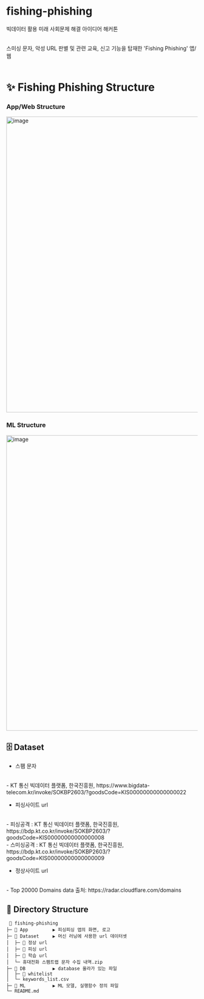 # fishing-phishing

빅데이터 활용 미래 사회문제 해결 아이디어 해커톤 <br><br>

스미싱 문자, 악성 URL 판별 및 관련 교육, 신고 기능을 탑재한 'Fishing Phishing' 앱/웹 <br><br>

# ✨ Fishing Phishing Structure

### App/Web Structure
<img width="777" alt="image" src="https://github.com/dmsquf03/fishing-phishing/assets/99008137/6f67057e-6a9d-4618-b1cb-6634f61d6c4c">
<br>

### ML Structure
<img width="776" alt="image" src="https://github.com/dmsquf03/fishing-phishing/assets/99008137/82c3abe0-cb76-4f13-a357-f0e4f4cd2fa3">
<br>

## 🗄️ Dataset

+ 스팸 문자

<br>
- KT 통신 빅데이터 플랫폼, 한국진흥원, https://www.bigdata-telecom.kr/invoke/SOKBP2603/?goodsCode=KIS00000000000000022
  <br>
  
+ 피싱사이트 url
<br>
- 피싱공격 : KT 통신 빅데이터 플랫폼, 한국진흥원, https://bdp.kt.co.kr/invoke/SOKBP2603/?goodsCode=KIS00000000000000008
  <br>
- 스미싱공격 : KT 통신 빅데이터 플랫폼, 한국진흥원, https://bdp.kt.co.kr/invoke/SOKBP2603/?goodsCode=KIS00000000000000009
  <br>
  
+ 정상사이트 url
 <br>
- Top 20000 Domains data  출처: https://radar.cloudflare.com/domains
<br>

## 📂 Directory Structure

```
 📂 fishing-phishing
├─ 📂 App         ▶︎ 피싱피싱 앱의 화면, 로고
├─ 📂 Dataset     ▶︎ 머신 러닝에 사용한 url 데이터셋
│  ├─ 📂 정상 url 
│  ├─ 📂 피싱 url
│  ├─ 📂 학습 url
│  └─ 휴대전화 스팸트랩 문자 수집 내역.zip
├─ 📂 DB          ▶︎ database 올라가 있는 파일
│  ├─ 📂 whitelist
│  └─ keywords_list.csv
├─ 📂 ML          ▶︎ ML 모델, 실행함수 정의 파일
└─ README.md
```
